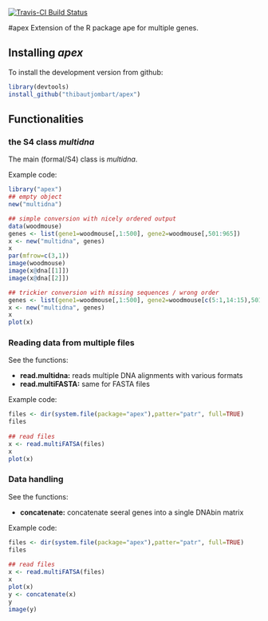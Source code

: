[![Travis-CI Build Status](https://travis-ci.org/thibautjombart/apex.png?branch=master)](https://travis-ci.org/thibautjombart/apex)

#apex
Extension of the R package ape for multiple genes.

Installing *apex*
-------------
To install the development version from github: 
```r
library(devtools)
install_github("thibautjombart/apex")
```

Functionalities
----------------

### the S4 class *multidna*

The main (formal/S4) class is *multidna*.

Example code:
```r
library("apex")
## empty object
new("multidna")

## simple conversion with nicely ordered output
data(woodmouse)
genes <- list(gene1=woodmouse[,1:500], gene2=woodmouse[,501:965])
x <- new("multidna", genes)
x
par(mfrow=c(3,1))
image(woodmouse)
image(x@dna[[1]])
image(x@dna[[2]])

## trickier conversion with missing sequences / wrong order
genes <- list(gene1=woodmouse[,1:500], gene2=woodmouse[c(5:1,14:15),501:965])
x <- new("multidna", genes)
x
plot(x)
```

### Reading data from multiple files
See the functions:
* **read.multidna:** reads multiple DNA alignments with various formats
* **read.multiFASTA:** same for FASTA files

Example code:
```r
files <- dir(system.file(package="apex"),patter="patr", full=TRUE)
files
     
## read files
x <- read.multiFATSA(files)
x
plot(x)
```
### Data handling
See the functions:
* **concatenate:** concatenate seeral genes into a single DNAbin matrix 

Example code:
```r
files <- dir(system.file(package="apex"),patter="patr", full=TRUE)
files
     
## read files
x <- read.multiFATSA(files)
x
plot(x)
y <- concatenate(x)
y
image(y)
```
